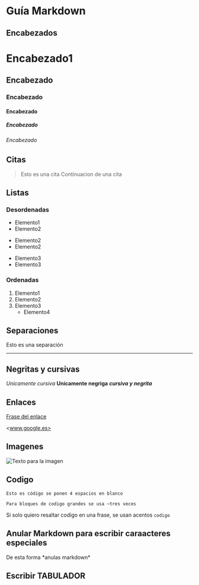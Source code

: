 # Guía Markdown

## Encabezados

# Encabezado1
## Encabezado
### Encabezado
#### Encabezado
##### Encabezado
###### Encabezado


## Citas
> Esto es una cita
> Continuacion de una cita


## Listas
### Desordenadas
- Elemento1
- Elemento2
* Elemento2
* Elemento2
+ Elemento3
+ Elemento3

### Ordenadas
1. Elemento1
2. Elemento2
3. Elemento3
	- Elemento4

## Separaciones
Esto es una separación
___

## Negritas y cursivas
*Unicamente cursiva*
**Unicamente negriga**
***cursiva y negrita***


## Enlaces
[Frase del enlace](www.google.es"Title")

<www.google.es>

## Imagenes
![Texto para la imagen](www.google.asdasd.jpg)

## Codigo
    Esto es código se ponen 4 espacios en blanco
~~~
Para bloques de codigo grandes se usa ~tres veces
~~~
Si solo quiero resaltar codigo en una frase, se usan acentos `codigo`


## Anular Markdown para escribir caraacteres especiales
De esta forma \*anulas markdown*

## Escribir TABULADOR
&emsp;
